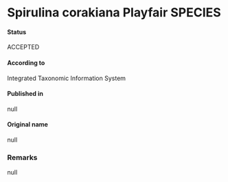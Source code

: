 Spirulina corakiana Playfair SPECIES
=======

#### Status
ACCEPTED

#### According to
Integrated Taxonomic Information System

#### Published in
null

#### Original name
null

### Remarks
null